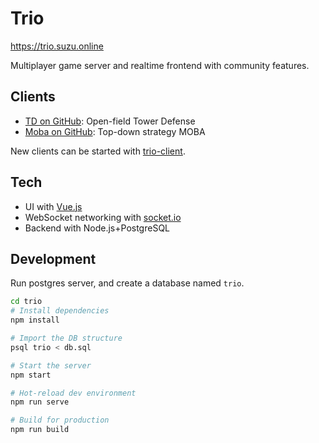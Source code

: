 # Trio

https://trio.suzu.online

Multiplayer game server and realtime frontend with community features.

## Clients

- [TD on GitHub](https://github.com/project-trio/td): Open-field Tower Defense
- [Moba on GitHub](https://github.com/project-trio/moba): Top-down strategy MOBA

New clients can be started with [trio-client](https://github.com/project-trio/trio-client).

## Tech

- UI with [Vue.js](https://vuejs.org)
- WebSocket networking with [socket.io](https://socket.io)
- Backend with Node.js+PostgreSQL

## Development

Run postgres server, and create a database named `trio`.

```sh
cd trio
# Install dependencies
npm install

# Import the DB structure
psql trio < db.sql

# Start the server
npm start

# Hot-reload dev environment
npm run serve

# Build for production
npm run build
```
